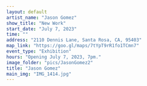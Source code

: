 ```yaml
---
layout: default
artist_name: "Jason Gomez"
show_title: "New Work"
start_date: "July 7, 2023"
time: ""
address: "2110 Dennis Lane, Santa Rosa, CA, 95403"
map_link: "https://goo.gl/maps/7tYpT9rR1fo1TCmn7"
event_type: "Exhibition"
hours: "Opening July 7, 2023, 7pm."
image_folder: "pics/JasonGomez2"
title: "Jason Gomez"
main_img: "IMG_1414.jpg"
---
```


